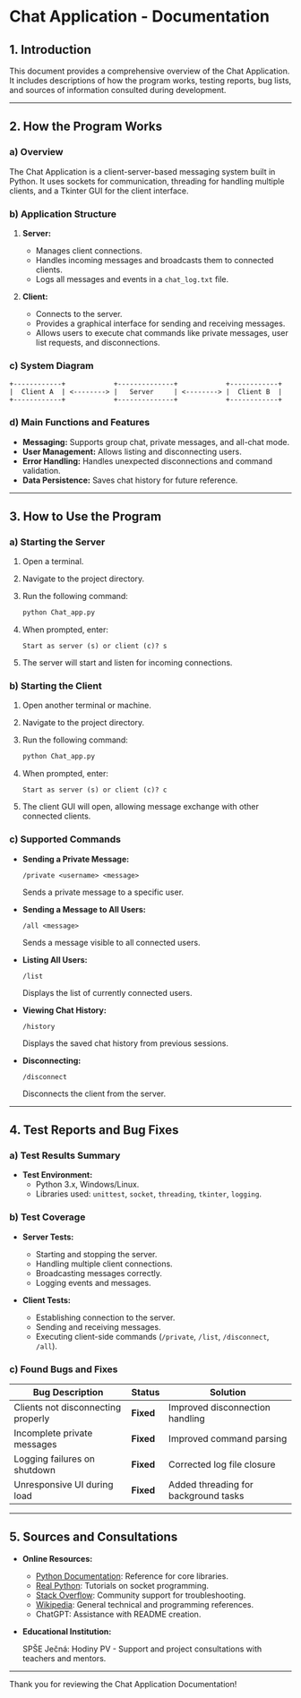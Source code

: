 # Chat Application - Documentation

## **1. Introduction**

This document provides a comprehensive overview of the Chat Application. It includes descriptions of how the program works, testing reports, bug lists, and sources of information consulted during development.

---

## **2. How the Program Works**

### **a) Overview**

The Chat Application is a client-server-based messaging system built in Python. It uses sockets for communication, threading for handling multiple clients, and a Tkinter GUI for the client interface.

### **b) Application Structure**

1. **Server:**

   - Manages client connections.
   - Handles incoming messages and broadcasts them to connected clients.
   - Logs all messages and events in a `chat_log.txt` file.

2. **Client:**

   - Connects to the server.
   - Provides a graphical interface for sending and receiving messages.
   - Allows users to execute chat commands like private messages, user list requests, and disconnections.

### **c) System Diagram**

```text
+------------+            +--------------+            +------------+
|  Client A  | <--------> |   Server     | <--------> |  Client B  |
+------------+            +--------------+            +------------+
```

### **d) Main Functions and Features**

- **Messaging:** Supports group chat, private messages, and all-chat mode.
- **User Management:** Allows listing and disconnecting users.
- **Error Handling:** Handles unexpected disconnections and command validation.
- **Data Persistence:** Saves chat history for future reference.

---

## **3. How to Use the Program**

### **a) Starting the Server**

1. Open a terminal.
2. Navigate to the project directory.
3. Run the following command:

   ```bash
   python Chat_app.py
   ```
4. When prompted, enter:

   ```
   Start as server (s) or client (c)? s
   ```
5. The server will start and listen for incoming connections.

### **b) Starting the Client**

1. Open another terminal or machine.
2. Navigate to the project directory.
3. Run the following command:

   ```bash
   python Chat_app.py
   ```
4. When prompted, enter:

   ```
   Start as server (s) or client (c)? c
   ```
5. The client GUI will open, allowing message exchange with other connected clients.

### **c) Supported Commands**

- **Sending a Private Message:**

  ```text
  /private <username> <message>
  ```
  Sends a private message to a specific user.

- **Sending a Message to All Users:**

  ```text
  /all <message>
  ```
  Sends a message visible to all connected users.

- **Listing All Users:**

  ```text
  /list
  ```
  Displays the list of currently connected users.

- **Viewing Chat History:**

  ```text
  /history
  ```
  Displays the saved chat history from previous sessions.

- **Disconnecting:**

  ```text
  /disconnect
  ```
  Disconnects the client from the server.

---

## **4. Test Reports and Bug Fixes**

### **a) Test Results Summary**

- **Test Environment:**
  - Python 3.x, Windows/Linux.
  - Libraries used: `unittest`, `socket`, `threading`, `tkinter`, `logging`.

### **b) Test Coverage**

- **Server Tests:**

  - Starting and stopping the server.
  - Handling multiple client connections.
  - Broadcasting messages correctly.
  - Logging events and messages.

- **Client Tests:**

  - Establishing connection to the server.
  - Sending and receiving messages.
  - Executing client-side commands (`/private`, `/list`, `/disconnect`, `/all`).

### **c) Found Bugs and Fixes**

| Bug Description                    | Status    | Solution                             |
| ---------------------------------- | --------- | ------------------------------------ |
| Clients not disconnecting properly | **Fixed** | Improved disconnection handling      |
| Incomplete private messages        | **Fixed** | Improved command parsing             |
| Logging failures on shutdown       | **Fixed** | Corrected log file closure           |
| Unresponsive UI during load        | **Fixed** | Added threading for background tasks |

---

## **5. Sources and Consultations**

- **Online Resources:**

  - [Python Documentation](https://docs.python.org/3/): Reference for core libraries.
  - [Real Python](https://realpython.com/): Tutorials on socket programming.
  - [Stack Overflow](https://stackoverflow.com/): Community support for troubleshooting.
  - [Wikipedia](https://www.wikipedia.org/): General technical and programming references.
  - ChatGPT: Assistance with README creation.

- **Educational Institution:**

  SPŠE Ječná: Hodiny PV - Support and project consultations with teachers and mentors.

---

Thank you for reviewing the Chat Application Documentation!

